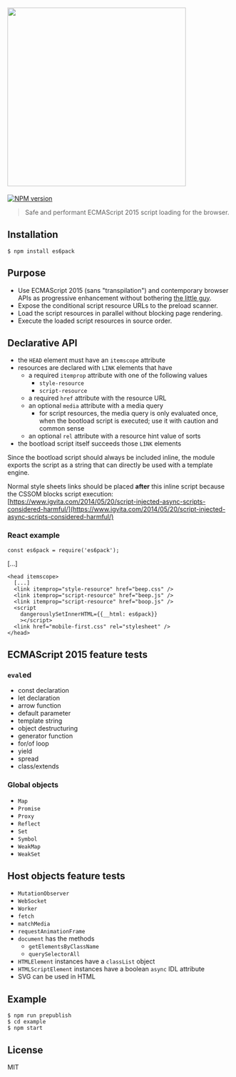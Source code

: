 <h1>
  <img src="https://cdn.rawgit.com/ebednarz/es6pack/master/asset/es6pack.svg" width="400">
</h1>

[![NPM version][npm-image]][npm-url]

> Safe and performant ECMAScript 2015 script loading for the browser.

## Installation

    $ npm install es6pack

## Purpose

- Use ECMAScript 2015 (sans "transpilation") and contemporary 
  browser APIs as progressive enhancement without bothering 
  [the little guy](https://www.flickr.com/photos/ebednarz/13934016013/in/dateposted-public/lightbox/).
- Expose the conditional script resource URLs to the preload scanner.
- Load the script resources in parallel without blocking page rendering.
- Execute the loaded script resources in source order.

## Declarative API

- the `HEAD` element must have an `itemscope` attribute
- resources are declared with `LINK` elements that have
    - a required `itemprop` attribute with one of the following values
        - `style-resource`
        - `script-resource`
    - a required `href` attribute with the resource URL
    - an optional `media` attribute with a media query
        - for script resources, the media query is only 
          evaluated once, when the bootload script is executed; 
          use it with caution and common sense
    - an optional `rel` attribute with a resource hint value of sorts
- the bootload script itself succeeds those `LINK` elements

Since the bootload script should always be included inline,
the module exports the script as a string that can directly 
be used with a template engine.

Normal style sheets links should be placed **after** this 
inline script because the CSSOM blocks script execution:
[https://www.igvita.com/2014/05/20/script-injected-async-scripts-considered-harmful/](https://www.igvita.com/2014/05/20/script-injected-async-scripts-considered-harmful/)

### React example

    const es6pack = require('es6pack');

[...]

    <head itemscope>
      [...]
      <link itemprop="style-resource" href="beep.css" />
      <link itemprop="script-resource" href="beep.js" />
      <link itemprop="script-resource" href="boop.js" />
      <script
        dangerouslySetInnerHTML={{__html: es6pack}}
        ></script>
      <link href="mobile-first.css" rel="stylesheet" />
    </head>

## ECMAScript 2015 feature tests

### `eval`ed

- const declaration
- let declaration
- arrow function
- default parameter
- template string
- object destructuring
- generator function
- for/of loop
- yield
- spread
- class/extends

### Global objects

- `Map`
- `Promise`
- `Proxy`
- `Reflect`
- `Set`
- `Symbol`
- `WeakMap`
- `WeakSet`

## Host objects feature tests

- `MutationObserver`
- `WebSocket`
- `Worker`
- `fetch`
- `matchMedia`
- `requestAnimationFrame`
- `document` has the methods 
    - `getElementsByClassName`
    - `querySelectorAll`
- `HTMLElement` instances have a `classList` object
- `HTMLScriptElement` instances have a boolean `async` IDL attribute
- SVG can be used in HTML

## Example

    $ npm run prepublish
    $ cd example
    $ npm start

## License

MIT

[npm-url]: https://www.npmjs.com/package/es6pack
[npm-image]: https://img.shields.io/npm/v/es6pack.svg?style=flat-square
